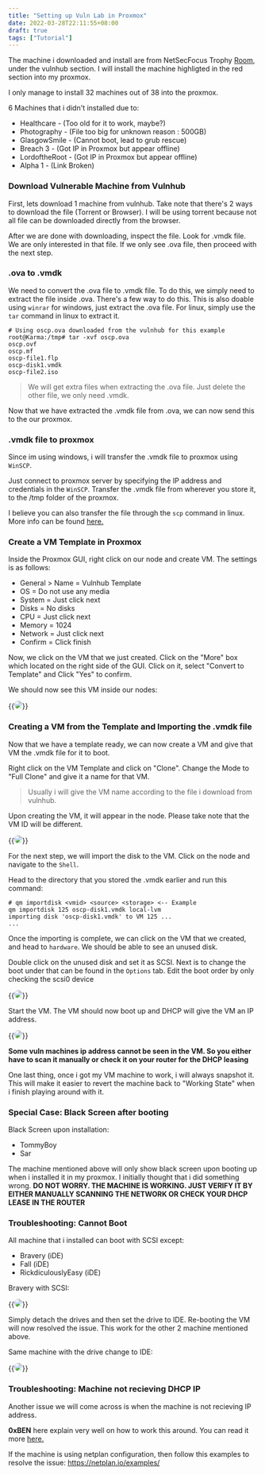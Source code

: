 ```yaml
---
title: "Setting up Vuln Lab in Proxmox"
date: 2022-03-28T22:11:55+08:00
draft: true
tags: ["Tutorial"]
---
```


The machine i downloaded and install are from NetSecFocus Trophy [Room](https://docs.google.com/spreadsheets/u/1/d/1dwSMIAPIam0PuRBkCiDI88pU3yzrqqHkDtBngUHNCw8/htmlview#), under the vulnhub section. I will install the machine highligted in the red section into my proxmox.

I only manage to install 32 machines out of 38 into the proxmox. 

6 Machines that i didn't installed due to: 

- Healthcare - (Too old for it to work, maybe?)
- Photography - (File too big for unknown reason : 500GB)
- GlasgowSmile - (Cannot boot, lead to grub rescue)
- Breach 3 - (Got IP in Proxmox but appear offline)
- LordoftheRoot - (Got IP in Proxmox but appear offline)
- Alpha 1 - (Link Broken)

### Download Vulnerable Machine from Vulnhub  

First, lets download 1 machine from vulnhub. Take note that there's 2 ways to download the file (Torrent or Browser). I will be using torrent because not all file can be downloaded directly from the browser.

After we are done with downloading, inspect the file. Look for .vmdk file. We are only interested in that file. If we only see .ova file, then proceed with the next step. 

### .ova to .vmdk

We need to convert the .ova file to .vmdk file. To do this, we simply need to extract the file inside .ova. There's a few way to do this. This is also doable using `winrar` for windows, just extract the .ova file. For linux, simply use the `tar` command in linux to extract it. 

```
# Using oscp.ova downloaded from the vulnhub for this example
root@Karma:/tmp# tar -xvf oscp.ova
oscp.ovf
oscp.mf
oscp-file1.flp
oscp-disk1.vmdk
oscp-file2.iso
```

> We will get extra files when extracting the .ova file. Just delete the other file, we only need .vmdk.

Now that we have extracted the .vmdk file from .ova, we can now send this to the our proxmox. 

### .vmdk file to proxmox

Since im using windows, i will transfer the .vmdk file to proxmox using `WinSCP`.

Just connect to proxmox server by specifying the IP address and credentials in the `WinSCP`. Transfer the .vmdk file from wherever you store it, to the /tmp folder of the proxmox. 

I believe you can also transfer the file through the `scp` command in linux. More info can be found [here.](https://linuxize.com/post/how-to-use-scp-command-to-securely-transfer-files/)

### Create a VM Template in Proxmox 

Inside the Proxmox GUI, right click on our node and create VM. The settings is as follows: 

- General > Name = Vulnhub Template
- OS = Do not use any media 
- System = Just click next
- Disks = No disks
- CPU = Just click next 
- Memory = 1024
- Network = Just click next
- Confirm = Click finish

Now, we click on the VM that we just created. Click on the "More" box which located on the right side of the GUI. Click on it, select "Convert to Template" and Click "Yes" to confirm.

We should now see this VM inside our nodes: 

{{<image src="/Vulnhub-Tutorial/Template.png" position="center" style="border-radius: 8px;">}}


### Creating a VM from the Template and Importing the .vmdk file

Now that we have a template ready, we can now create a VM and give that VM the .vmdk file for it to boot. 

Right click on the VM Template and click on "Clone". Change the Mode to "Full Clone" and give it a name for that VM. 

> Usually i will give the VM name according to the file i download from vulnhub.

Upon creating the VM, it will appear in the node. Please take note that the VM ID will be different. 

{{<image src="/Vulnhub-Tutorial/Template2.png" position="center" style="border-radius: 8px;">}}

For the next step, we will import the disk to the VM. Click on the node and navigate to the `Shell`. 

Head to the directory that you stored the .vmdk earlier and run this command: 

```
# qm importdisk <vmid> <source> <storage> <-- Example
qm importdisk 125 oscp-disk1.vmdk local-lvm
importing disk 'oscp-disk1.vmdk' to VM 125 ...
...
```

Once the importing is complete, we can click on the VM that we created, and head to `hardware`. We should be able to see an unused disk. 

Double click on the unused disk and set it as SCSI. Next is to change the boot under that can be found in the `Options` tab. Edit the boot order by only checking the scsi0 device

{{<image src="/Vulnhub-Tutorial/Template3.png" position="center" style="border-radius: 8px;">}}

Start the VM. The VM should now boot up and DHCP will give the VM an IP address. 

{{<image src="/Vulnhub-Tutorial/Template4.png" position="center" style="border-radius: 8px;">}}

**Some vuln machines ip address cannot be seen in the VM. So you either have to scan it manually or check it on your router for the DHCP leasing**

One last thing, once i got my VM machine to work, i will always snapshot it. This will make it easier to revert the machine back to "Working State" when i finish playing around with it.

### Special Case: Black Screen after booting

Black Screen upon installation: 

- TommyBoy
- Sar

The machine mentioned above will only show black screen upon booting up when i installed it in my proxmox. I initially thought that i did something wrong. **DO NOT WORRY. THE MACHINE IS WORKING. JUST VERIFY IT BY EITHER MANUALLY SCANNING THE NETWORK OR CHECK YOUR DHCP LEASE IN THE ROUTER**  

### Troubleshooting: Cannot Boot

All machine that i installed can boot with SCSI except: 

- Bravery (iDE)
- Fall (iDE)
- RickdiculouslyEasy (iDE)

Bravery with SCSI:

{{<image src="/Vulnhub-Tutorial/Template5.png" position="center" style="border-radius: 8px;">}}

Simply detach the drives and then set the drive to IDE. Re-booting the VM will now resolved the issue. This work for the other 2 machine mentioned above. 

Same machine with the drive change to IDE:

{{<image src="/Vulnhub-Tutorial/Template6.png" position="center" style="border-radius: 8px;">}}

### Troubleshooting: Machine not recieving DHCP IP

Another issue we will come across is when the machine is not recieving IP address. 

**0xBEN** here explain very well on how to work this around. You can read it more [here.](https://benheater.com/proxmox-vulnhub-vm-network-interface-issue/)

If the machine is using netplan configuration, then follow this examples to resolve the issue: https://netplan.io/examples/





